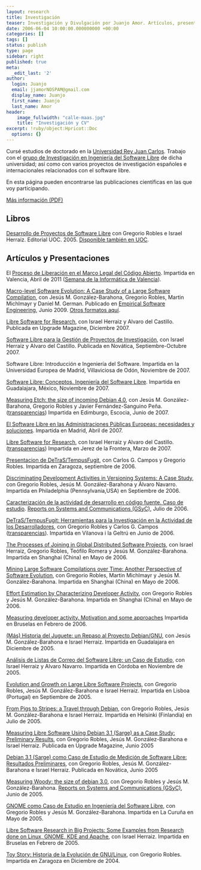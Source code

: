 ```yaml
---
layout: research
title: Investigación
teaser: Investigación y Divulgación por Juanjo Amor. Artículos, presentaciones y otros trabajos.
date: 2006-06-04 10:00:00.000000000 +00:00
categories: []
tags: []
status: publish
type: page
sidebar: right
published: true
meta:
  _edit_last: '2'
author:
  login: Juanjo
  email: jjamorNOSPAM@gmail.com
  display_name: Juanjo
  first_name: Juanjo
  last_name: Amor
header:
    image_fullwidth: "calle-maas.jpg"
    title: "Investigación y CV"
excerpt: !ruby/object:Hpricot::Doc
  options: {}
---
```


Cursé estudios de doctorado en la [Universidad Rey Juan Carlos][1]. Trabajo con el [grupo de Investigación en Ingeniería del Software Libre][2] de dicha universidad; así como con varios proyectos de investigación españoles e internacionales relacionados con el software libre. 

En esta página pueden encontrarse las publicaciones científicas en las que voy participando. 

[Más información (PDF)][3]

[1]: http://www.urjc.es/
[2]: http://libresoft.es/
[3]: http://home.dramor.net/curriculum/cictcv.pdf

Libros
------

[Desarrollo de Proyectos de Software Libre][4] con Gregorio Robles e Israel Herraiz. Editorial UOC. 2005. [Disponible también en UOC][5].

[4]: http://home.dramor.net/research/books/ProyectoDesarrollo.pdf
[5]: http://ocw.uoc.edu/informatica-tecnologia-y-multimedia/desarrollo-de-proyectos-de-software-libre/Course_listing

Artículos y Presentaciones
--------------------------

El [Proceso de Liberación en el Marco Legal del Código Abierto][6]. Impartida en Valencia, Abril de 2011 ([Semana de la Informática de Valencia][7]).

[6]: http://home.dramor.net/research/talks/20110415-SemanaInformaticaValencia-ProcesoLiberacionFLOSS.pdf
[7]: http://www.semanainformatica.com/

[Macro-level Software Evolution: A Case Study of a Large Software Compilation][8], con Jesús M. González-Barahona, Gregorio Robles, Martin Michlmayr y Daniel M. German. Publicado en [Empirical Software Engineering][9], Junio 2009. [Otros formatos aquí][10].

[8]: http://home.dramor.net/research/magazines/2008-emse-barahona-robles-michlmayr-amor-german.pdf
[9]: http://www.springerlink.com/content/1382-3256
[10]: http://www.springerlink.com/content/c516h8t6l16251l5/?p=8f15609eebef4f1e90b16d3c85efec9d&pi=1

[Libre Software for Research][11], con Israel Herraiz y Alvaro del Castillo. Publicada en Upgrade Magazine, Diciembre 2007.

[Software Libre para la Gestión de Proyectos de Investigación][12], con Israel Herraiz y Alvaro del Castillo. Publicada en Novática, Septiembre-Octubre 2007.

[11]: http://home.dramor.net/research/magazines/2007-upgrade-herraiz-amor-delcastillo.pdf
[12]: http://home.dramor.net/research/magazines/2007-novatica-herraiz-amor-delcastillo.pdf

Software Libre: Introducción e Ingeniería del Software. Impartida en la Universidad Europea de Madrid, Villaviciosa de Odón, Noviembre de 2007.

[Software Libre: Conceptos. Ingeniería del Software Libre][14]. Impartida en Guadalajara, México, Noviembre de 2007.

[14]: http://home.dramor.net/research/talks/2007-univamx-jjamor-libresoft.pdf

[Measuring Etch: the size of incoming Debian 4.0][15], con Jesús M. González-Barahona, Gregorio Robles y Javier Fernández-Sanguino Peña. ([transparencias][16]) Impartida en Edimburgo, Escocia, Junio de 2007.

[15]: http://home.dramor.net/research/papers/2007-debconf-measuring-etch.pdf
[16]: http://home.dramor.net/research/talks/2007-debconf-measuring-etch-slides.pdf

[El Software Libre en las Administraciones Públicas Europeas: necesidades y soluciones][17]. Impartida en Madrid, Abril de 2007.

[17]: http://home.dramor.net/research/talks/20070419-Madrid-IDC-Linuxworld-summit.pdf

[Libre Software for Research][18], con Israel Herraiz y Alvaro del Castillo. ([transparencias][19]) Impartida en Jerez de la Frontera, Marzo de 2007.

[18]: http://home.dramor.net/research/papers/2007-fic-herraiz-amor-delcastillo-research.pdf
[19]: http://home.dramor.net/research/talks/2007-fic-herraiz-amor-delcastillo-research-slides.pdf

[Presentacion de DeTraS/TempusFugit][20], con Carlos G. Campos y Gregorio Robles. Impartida en Zaragoza, septiembre de 2006.

[20]: http://home.dramor.net/research/talks/2006-detras-zaragoza.pdf

[Discriminating Development Activities in Versioning Systems: A Case Study][21], con Gregorio Robles, Jesús M. González-Barahona y Álvaro Navarro. Impartida en Philadelphia (Pennsylvania,USA) en Septiembre de 2006.

[21]: http://home.dramor.net/research/papers/2006-promise-jjamor-robles-barahona-anavarro.pdf

[Caracterización de la actividad de desarrollo en código fuente. Caso de estudio][22]. [Reports on Systems and Communications (GSyC)][23], Julio de 2006.

[22]: http://home.dramor.net/research/papers/RoSaC-2006-3.pdf
[23]: http://gsyc.es/tr/

[DeTraS/TempusFugit: Herramientas para la Investigación en la Actividad de los Desarrolladores][24], con Gregorio Robles y Carlos G. Campos ([transparencias][25]). Impartida en Vilanova i la Geltrú en Junio de 2006.

[24]: http://home.dramor.net/research/papers/2006-guadeces-jjamor-carlosgc-robles.pdf
[25]: http://home.dramor.net/research/talks/2006-detras-jjamor-carlosgc-grex.pdf

[The Processes of Joining in Global Distributed Software Projects][26], con Israel Herraiz, Gregorio Robles, Teófilo Romera y Jesús M. González-Barahona. Impartida en Shanghai (China) en Mayo de 2006.

[26]: http://home.dramor.net/research/papers/2006-gsd-herraiz-robles-amor-romera-barahona.pdf

[Mining Large Software Compilations over Time: Another Perspective of Software Evolution][27], con Gregorio Robles, Martin Michlmayr y Jesús M. González-Barahona. Impartida en Shanghai (China) en Mayo de 2006.

[27]: http://home.dramor.net/research/papers/2006-msr-robles-barahona-michlmayr-jjamor.pdf

[Effort Estimation by Characterizing Developer Activity][28], con Gregorio Robles y Jesús M. González-Barahona. Impartida en Shanghai (China) en Mayo de 2006.

[28]: http://home.dramor.net/research/papers/2006-edser-jjamor-robles-barahona.pdf

[Measuring developer activity. Motivation and some approaches][29] Impartida en Bruselas en Febrero de 2006.

[29]: http://home.dramor.net/research/talks/2006-fosdem-jjamor.pdf

[(Más) Historia del Juguete: un Repaso al Proyecto Debian/GNU][30], con Jesús M. González-Barahona e Israel Herraiz. Impartida en Guadalajara en Diciembre de 2005.

[30]: http://home.dramor.net/research/talks/2005-debconf-es-amor-barahona-herraiz.pdf

[Análisis de Listas de Correo del Software Libre: un Caso de Estudio][31], con Israel Herraiz y Alvaro Navarro. Impartida en Córdoba en Noviembre de 2005.

[31]: http://home.dramor.net/research/papers/2005-adala-herraiz-amor-navarro.pdf

[Evolution and Growth on Large Libre Software Projects][32], con Gregorio Robles, Jesús M. González-Barahona e Israel Herraiz. Impartida en Lisboa (Portugal) en Septiembre de 2005.

[32]: http://home.dramor.net/research/papers/2005-iwpse-robles-amor-barahona-herraiz.pdf

[From Pigs to Stripes: a Travel through Debian][33], con Gregorio Robles, Jesús M. González-Barahona e Israel Herraiz. Impartida en Helsinki (Finlandia) en Julio de 2005.

[33]: http://home.dramor.net/research/papers/2005-debconf-amor-barahona-robles-herraiz.pdf

[Measuring Libre Software Using Debian 3.1 (Sarge) as a Case Study: Preliminary Results][34], con Gregorio Robles, Jesús M. González-Barahona e Israel Herraiz. Publicada en Upgrade Magazine, Junio 2005

[34]: http://home.dramor.net/research/magazines/2005-upgrade-amor-barahona-robles-herraiz.pdf

[Debian 3.1 (Sarge) como Caso de Estudio de Medición de Software Libre: Resultados Preliminares][35], con Gregorio Robles, Jesús M. González-Barahona e Israel Herraiz. Publicada en Novática, Junio 2005

[35]: http://home.dramor.net/research/magazines/2005-novatica-amor-barahona-robles-herraiz.pdf

[Measuring Woody: the size of debian 3.0][36], con Gregorio Robles y Jesús M. González-Barahona. [Reports on Systems and Communications (GSyC)][23], Junio de 2005.

[36]: http://home.dramor.net/research/papers/RoSaC-2005-10.pdf

[GNOME como Caso de Estudio en Ingeniería del Software Libre][37], con Gregorio Robles y Jesús M. González-Barahona. Impartida en La Curuña en Mayo de 2005.

[37]: http://home.dramor.net/research/papers/2005-guadeces-amor-robles-barahona.pdf

[Libre Software Research in Big Projects: Some Examples from Research done on Linux, GNOME, KDE and Apache][38], con Israel Herraiz. Impartida en Bruselas en Febrero de 2005.

[38]: http://home.dramor.net/research/talks/2005-fosdem-jjamorherraiz.pdf

[Toy Story: Historia de la Evolución de GNU/Linux][39], con Gregorio Robles. Impartida en Zaragoza en Diciembre de 2004.

[39]: http://home.dramor.net/research/talks/2005-fosdem-jjamorherraiz.pdf


